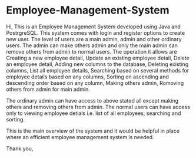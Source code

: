 # Employee-Management-System

Hi,
This is an Employee Management System developed using Java and PostrgreSQL. This system comes with login and register options to create new user. The level of users are a main admin, admin and other ordinary users. The admin can make others admin and only the main admin can remove others from admin to normal users. The operation it allows are 
  Creating a new employee detail,
  Update an existing employee detail,
  Delete an employee detail,
  Adding new columns to the database,
  Deleting existing columns,
  List all employee details,
  Searching based on several methods for employee details based on any columns,
  Sorting on ascending and descending order based on any column,
  Making others admin,
  Romoving others from admin
for main admin.

The ordinary admin can have access to above stated all except making others and removing others from admin.
The normal users can have access only to viewing employee detials i.e. list of all employees, searching and sorting.

This is the main overview of the system and it would be helpful in place where an efficient employee management system is needed.

Thank you,
